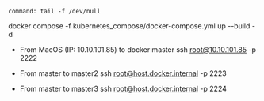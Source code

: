             


    command: tail -f /dev/null


docker compose -f kubernetes_compose/docker-compose.yml up --build -d

- From MacOS (IP: 10.10.101.85) to docker master
ssh root@10.10.101.85 -p 2222

- From master to master2
ssh root@host.docker.internal -p 2223

- From master to master3
ssh root@host.docker.internal -p 2224
